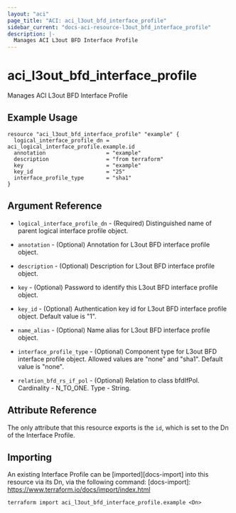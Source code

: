 ```yaml
---
layout: "aci"
page_title: "ACI: aci_l3out_bfd_interface_profile"
sidebar_current: "docs-aci-resource-l3out_bfd_interface_profile"
description: |-
  Manages ACI L3out BFD Interface Profile
---
```


# aci_l3out_bfd_interface_profile

Manages ACI L3out BFD Interface Profile

## Example Usage

```hcl
resource "aci_l3out_bfd_interface_profile" "example" {
  logical_interface_profile_dn = aci_logical_interface_profile.example.id
  annotation                   = "example"
  description                  = "from terraform"
  key                          = "example"
  key_id                       = "25"
  interface_profile_type       = "sha1"
}
```

## Argument Reference

- `logical_interface_profile_dn` - (Required) Distinguished name of parent logical interface profile object.
- `annotation` - (Optional) Annotation for L3out BFD interface profile object.
- `description` - (Optional) Description for L3out BFD interface profile object.
- `key` - (Optional) Password to identify this L3out BFD interface profile object.
- `key_id` - (Optional) Authentication key id for L3out BFD interface profile object. Default value is "1".
- `name_alias` - (Optional) Name alias for L3out BFD interface profile object.
- `interface_profile_type` - (Optional) Component type for L3out BFD interface profile object. Allowed values are "none" and "sha1". Default value is "none".

- `relation_bfd_rs_if_pol` - (Optional) Relation to class bfdIfPol. Cardinality - N_TO_ONE. Type - String.

## Attribute Reference

The only attribute that this resource exports is the `id`, which is set to the
Dn of the Interface Profile.

## Importing

An existing Interface Profile can be [imported][docs-import] into this resource via its Dn, via the following command:
[docs-import]: https://www.terraform.io/docs/import/index.html

```
terraform import aci_l3out_bfd_interface_profile.example <Dn>
```
